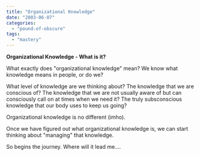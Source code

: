 ```yaml
---
title: "Organizational Knowledge"
date: "2003-06-07"
categories: 
  - "pound-of-obscure"
tags: 
  - "mastery"
---
```


**Organizational Knowledge - What is it?**

What exactly does "organizational knowledge" mean? We know what knowledge means in people, or do we?

What level of knowledge are we thinking about? The knowledge that we are conscious of? The knowledge that we are not usually aware of but can consciously call on at times when we need it? The truly subsconscious knowledge that our body uses to keep us going?

Organizational knowledge is no different (imho).

Once we have figured out what organizational knowledge is, we can start thinking about "managing" that knowledge.

So begins the journey. Where will it lead me....
